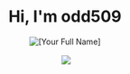 <h1 align="center">Hi, I'm odd509</h1>

<div align="center">
  <p><img align="center" src="https://github-readme-stats.vercel.app/api/top-langs?username=odd509&exclude_repo=MachineLearningArchive&langs_count=6&theme=radical&show_icons=true&locale=en&layout=compact&line_height=24)" alt="[Your Full Name]" /></p>

  <p>&nbsp;<img align="center" src="https://github-readme-stats.vercel.app/api?username=odd509&count_private=true&show_icons=true&theme=radical&locale=en&line_height=24") /></p>
</div>
